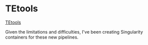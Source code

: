 
#	TEtools

[TEtools](https://github.com/l-modolo/TEtools)

Given the limitations and difficulties, I've been creating Singularity containers for these new pipelines.

